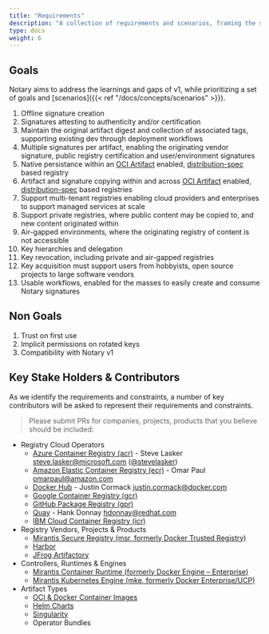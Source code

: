 ```yaml
---
title: "Requirements"
description: "A collection of requirements and scenarios, framing the scope of the Notary project"
type: docs
weight: 6
---
```


## Goals

Notary aims to address the learnings and gaps of v1, while prioritizing a set of goals and [scenarios]({{< ref "/docs/concepts/scenarios" >}}).

1. Offline signature creation
1. Signatures attesting to authenticity and/or certification
1. Maintain the original artifact digest and collection of associated tags, supporting existing dev through deployment workflows
1. Multiple signatures per artifact, enabling the originating vendor signature, public registry certification and user/environment signatures
1. Native persistance within an [OCI Artifact][oci-artifacts] enabled, [distribution-spec][distribution-spec] based registry
1. Artifact and signature copying within and across [OCI Artifact][oci-artifacts] enabled, [distribution-spec][distribution-spec] based registries
1. Support multi-tenant registries enabling cloud providers and enterprises to support managed services at scale
1. Support private registries, where public content may be copied to, and new content originated within
1. Air-gapped environments, where the originating registry of content is not accessible
1. Key hierarchies and delegation
1. Key revocation, including private and air-gapped registries
1. Key acquisition must support users from hobbyists, open source projects to large software vendors
1. Usable workflows, enabled for the masses to easily create and consume Notary signatures

## Non Goals

1. Trust on first use
1. Implicit permissions on rotated keys
1. Compatibility with Notary v1

## Key Stake Holders & Contributors

As we identify the requirements and constraints, a number of key contributors will be asked to represent their requirements and constraints.

> Please submit PRs for companies, projects, products that you believe should be included:

- Registry Cloud Operators
  - [Azure Container Registry (acr)][acr] - Steve Lasker <steve.lasker@microsoft.com> ([@stevelasker](http://github.com/stevelasker))
  - [Amazon Elastic Container Registry (ecr)][ecr] - Omar Paul <omarpaul@amazon.com>
  - [Docker Hub][docker-hub] - Justin Cormack justin.cormack@docker.com
  - [Google Container Registry (gcr)][gcr]
  - [GitHub Package Registry (gpr)][gpr]
  - [Quay][quay] - Hank Donnay <hdonnay@redhat.com>
  - [IBM Cloud Container Registry (icr)][icr]
- Registry Vendors, Projects & Products
  - [Mirantis Secure Registry (msr, formerly Docker Trusted Registry)][msr]
  - [Harbor][harbor]
  - [JFrog Artifactory][jfrog]
- Controllers, Runtimes & Engines
  - [Mirantis Container Runtime (formerly Docker Engine – Enterprise)][mirantis-runtime]
  - [Mirantis Kubernetes Engine (mke, formerly Docker Enterprise/UCP)][mke]
- Artifact Types
  - [OCI & Docker Container Images][image-spec]
  - [Helm Charts][helm-registry]
  - [Singularity][singularity]
  - Operator Bundles
  

[distribution-spec]:    https://github.com/opencontainers/distribution-spec
[oci-artifacts]:        https://github.com/opencontainers/artifacts
[acr]:                  https://aka.ms/acr/artifacts
[artifacts-repo]:       https://github.com/opencontainers/artifacts
[docker-hub]:           https://hub.docker.com/
[msr]:                  https://www.mirantis.com/software/mirantis-secure-registry
[mirantis-runtime]:     https://www.mirantis.com/software/container-runtime/
[mke]:                  https://www.mirantis.com/software/mirantis-kubernetes-engine/
[ecr]:                  https://aws.amazon.com/ecr/
[gcr]:                  https://cloud.google.com/container-registry/
[gpr]:                  https://github.com/features/package-registry
[harbor]:               https://goharbor.io/
[icr]:                  https://icr.io/
[helm-registry]:        https://v3.helm.sh/docs/topics/registries/
[image-spec]:           https://github.com/opencontainers/image-spec
[jfrog]:                https://jfrog.com/integration/docker-registry/
[oci-distribution]:     https://github.com/opencontainers/distribution-spec
[oci-image]:            https://github.com/opencontainers/image-spec
[oci-index]:            https://github.com/opencontainers/image-spec/blob/master/image-index.md
[oci-manifest]:         https://github.com/opencontainers/image-spec/blob/master/manifest.md
[oci-tob]:              https://github.com/opencontainers/tob
[singularity]:          https://github.com/sylabs/singularity
[quay]:                 https://quay.io/
